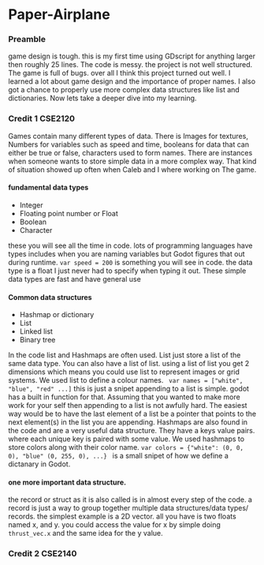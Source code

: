 # Paper-Airplane
### Preamble
game design is tough. this is my first time using GDscript for anything larger then roughly 25 lines. The code is messy. the project is not well structured. The game is full of bugs. over all I think this project turned out well. I learned a lot about game design and the importance of proper names. I also got a chance to properly use more complex data structures like list and dictionaries. Now lets take a deeper dive into my learning.

### Credit 1 CSE2120
Games contain many different types of data. There is Images for textures, Numbers for variables such as speed and time, booleans for data that can either be true or false, characters used to form names. There are instances when someone wants to store simple data in a more complex way. That kind of situation showed up often when Caleb and I where working on The game.

#### fundamental data types
- Integer
- Floating point number or Float
- Boolean
- Character

these you will see all the time in code. lots of programming languages have types includes when you are naming variables but Godot figures that out during runtime. ```var speed = 200``` is something you will see in code. the data type is a float I just never had to specify when typing it out. These simple data types are fast and have general use

#### Common data structures
- Hashmap or dictionary
- List
- Linked list
- Binary tree

In the code list and Hashmaps are often used. List just store a list of the same data type. You can also have a list of list. using a list of list you get 2 dimensions which means you could use list to represent images or grid systems. We used list to define a colour names. ``` var names = ["white", "blue", "red" ...]``` this is just a snipet appending to a list is simple. godot has a built in function for that. Assuming that you wanted to make more work for your self then appending to a list is not awfully hard. The easiest way would be to have the last element of a list be a pointer that points to the next element(s) in the list you are appending. Hashmaps are also found in the code and are a very useful data structure. They have a keys value pairs. where each unique key is paired with some value. We used hashmaps to store colors along with their color name. `var colors = {"white": (0, 0, 0), "blue" (0, 255, 0), ...} ` is a small snipet of how we define a dictanary in Godot.

#### one more important data structure.

the record or struct as it is also called is in almost every step of the code. a record is just a way to group together multiple data structures/data types/ records. the simplest example is a 2D vector. all you have is two floats named x, and y. you could access the value for x by simple doing `thrust_vec.x` and the same idea for the y value.

### Credit 2 CSE2140
